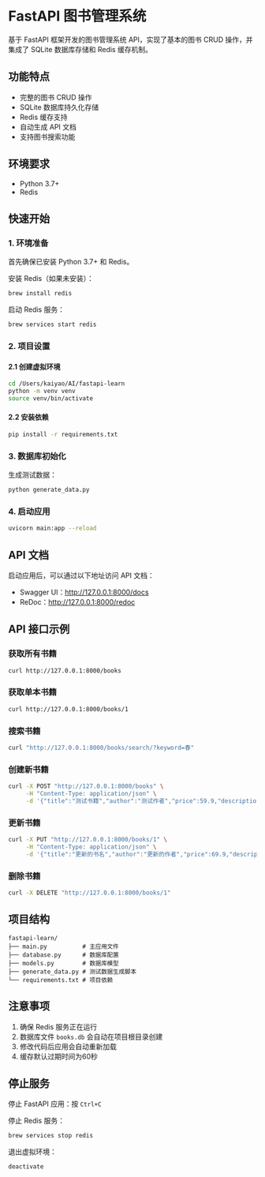 # FastAPI 图书管理系统

基于 FastAPI 框架开发的图书管理系统 API，实现了基本的图书 CRUD 操作，并集成了 SQLite 数据库存储和 Redis 缓存机制。

## 功能特点

- 完整的图书 CRUD 操作
- SQLite 数据库持久化存储
- Redis 缓存支持
- 自动生成 API 文档
- 支持图书搜索功能

## 环境要求

- Python 3.7+
- Redis

## 快速开始

### 1. 环境准备

首先确保已安装 Python 3.7+ 和 Redis。

安装 Redis（如果未安装）：
```bash
brew install redis
```

启动 Redis 服务：
```bash
brew services start redis
```

### 2. 项目设置

#### 2.1 创建虚拟环境
```bash
cd /Users/kaiyao/AI/fastapi-learn
python -m venv venv
source venv/bin/activate
```

#### 2.2 安装依赖
```bash
pip install -r requirements.txt
```

### 3. 数据库初始化

生成测试数据：
```bash
python generate_data.py
```

### 4. 启动应用

```bash
uvicorn main:app --reload
```

## API 文档

启动应用后，可以通过以下地址访问 API 文档：

- Swagger UI：http://127.0.0.1:8000/docs
- ReDoc：http://127.0.0.1:8000/redoc

## API 接口示例

### 获取所有书籍
```bash
curl http://127.0.0.1:8000/books
```

### 获取单本书籍
```bash
curl http://127.0.0.1:8000/books/1
```

### 搜索书籍
```bash
curl "http://127.0.0.1:8000/books/search/?keyword=春"
```

### 创建新书籍
```bash
curl -X POST "http://127.0.0.1:8000/books" \
     -H "Content-Type: application/json" \
     -d '{"title":"测试书籍","author":"测试作者","price":59.9,"description":"测试描述"}'
```

### 更新书籍
```bash
curl -X PUT "http://127.0.0.1:8000/books/1" \
     -H "Content-Type: application/json" \
     -d '{"title":"更新的书名","author":"更新的作者","price":69.9,"description":"更新的描述"}'
```

### 删除书籍
```bash
curl -X DELETE "http://127.0.0.1:8000/books/1"
```

## 项目结构

```
fastapi-learn/
├── main.py          # 主应用文件
├── database.py      # 数据库配置
├── models.py        # 数据库模型
├── generate_data.py # 测试数据生成脚本
└── requirements.txt # 项目依赖
```

## 注意事项

1. 确保 Redis 服务正在运行
2. 数据库文件 `books.db` 会自动在项目根目录创建
3. 修改代码后应用会自动重新加载
4. 缓存默认过期时间为60秒

## 停止服务

停止 FastAPI 应用：按 `Ctrl+C`

停止 Redis 服务：
```bash
brew services stop redis
```

退出虚拟环境：
```bash
deactivate
```
```